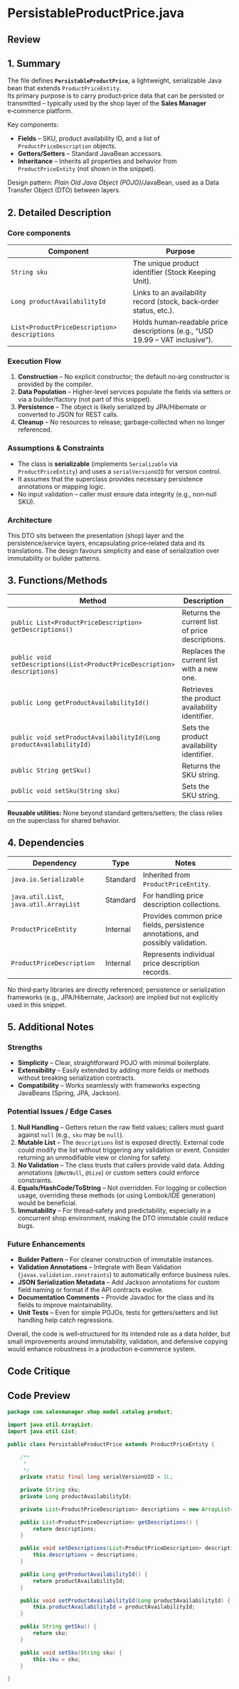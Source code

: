 # PersistableProductPrice.java

## Review

## 1. Summary
The file defines **`PersistableProductPrice`**, a lightweight, serializable Java bean that extends `ProductPriceEntity`.  
Its primary purpose is to carry product‑price data that can be persisted or transmitted – typically used by the shop layer of the **Sales Manager** e‑commerce platform.  

Key components:
- **Fields** – SKU, product availability ID, and a list of `ProductPriceDescription` objects.
- **Getters/Setters** – Standard JavaBean accessors.
- **Inheritance** – Inherits all properties and behavior from `ProductPriceEntity` (not shown in the snippet).

Design pattern: *Plain Old Java Object (POJO)*/JavaBean, used as a Data Transfer Object (DTO) between layers.

## 2. Detailed Description
### Core components
| Component | Purpose |
|-----------|---------|
| `String sku` | The unique product identifier (Stock Keeping Unit). |
| `Long productAvailabilityId` | Links to an availability record (stock, back‑order status, etc.). |
| `List<ProductPriceDescription> descriptions` | Holds human‑readable price descriptions (e.g., “USD 19.99 – VAT inclusive”). |

### Execution Flow
1. **Construction** – No explicit constructor; the default no‑arg constructor is provided by the compiler.  
2. **Data Population** – Higher‑level services populate the fields via setters or via a builder/factory (not part of this snippet).  
3. **Persistence** – The object is likely serialized by JPA/Hibernate or converted to JSON for REST calls.  
4. **Cleanup** – No resources to release; garbage‑collected when no longer referenced.

### Assumptions & Constraints
- The class is **serializable** (implements `Serializable` via `ProductPriceEntity`) and uses a `serialVersionUID` for version control.
- It assumes that the superclass provides necessary persistence annotations or mapping logic.
- No input validation – caller must ensure data integrity (e.g., non‑null SKU).

### Architecture
This DTO sits between the presentation (shop) layer and the persistence/service layers, encapsulating price‑related data and its translations. The design favours simplicity and ease of serialization over immutability or builder patterns.

## 3. Functions/Methods
| Method | Description | Inputs | Output | Side Effects |
|--------|-------------|--------|--------|--------------|
| `public List<ProductPriceDescription> getDescriptions()` | Returns the current list of price descriptions. | None | `List<ProductPriceDescription>` | None |
| `public void setDescriptions(List<ProductPriceDescription> descriptions)` | Replaces the current list with a new one. | `List<ProductPriceDescription>` | None | Modifies internal `descriptions` field |
| `public Long getProductAvailabilityId()` | Retrieves the product availability identifier. | None | `Long` | None |
| `public void setProductAvailabilityId(Long productAvailabilityId)` | Sets the product availability identifier. | `Long` | None | Updates internal field |
| `public String getSku()` | Returns the SKU string. | None | `String` | None |
| `public void setSku(String sku)` | Sets the SKU string. | `String` | None | Updates internal field |

**Reusable utilities:** None beyond standard getters/setters; the class relies on the superclass for shared behavior.

## 4. Dependencies
| Dependency | Type | Notes |
|------------|------|-------|
| `java.io.Serializable` | Standard | Inherited from `ProductPriceEntity`. |
| `java.util.List`, `java.util.ArrayList` | Standard | For handling price description collections. |
| `ProductPriceEntity` | Internal | Provides common price fields, persistence annotations, and possibly validation. |
| `ProductPriceDescription` | Internal | Represents individual price description records. |

No third‑party libraries are directly referenced; persistence or serialization frameworks (e.g., JPA/Hibernate, Jackson) are implied but not explicitly used in this snippet.

## 5. Additional Notes
### Strengths
- **Simplicity** – Clear, straightforward POJO with minimal boilerplate.
- **Extensibility** – Easily extended by adding more fields or methods without breaking serialization contracts.
- **Compatibility** – Works seamlessly with frameworks expecting JavaBeans (Spring, JPA, Jackson).

### Potential Issues / Edge Cases
1. **Null Handling** – Getters return the raw field values; callers must guard against `null` (e.g., `sku` may be `null`).
2. **Mutable List** – The `descriptions` list is exposed directly. External code could modify the list without triggering any validation or event. Consider returning an unmodifiable view or cloning for safety.
3. **No Validation** – The class trusts that callers provide valid data. Adding annotations (`@NotNull`, `@Size`) or custom setters could enforce constraints.
4. **Equals/HashCode/ToString** – Not overridden. For logging or collection usage, overriding these methods (or using Lombok/IDE generation) would be beneficial.
5. **Immutability** – For thread‑safety and predictability, especially in a concurrent shop environment, making the DTO immutable could reduce bugs.

### Future Enhancements
- **Builder Pattern** – For cleaner construction of immutable instances.
- **Validation Annotations** – Integrate with Bean Validation (`javax.validation.constraints`) to automatically enforce business rules.
- **JSON Serialization Metadata** – Add Jackson annotations for custom field naming or format if the API contracts evolve.
- **Documentation Comments** – Provide Javadoc for the class and its fields to improve maintainability.
- **Unit Tests** – Even for simple POJOs, tests for getters/setters and list handling help catch regressions.

Overall, the code is well‑structured for its intended role as a data holder, but small improvements around immutability, validation, and defensive copying would enhance robustness in a production e‑commerce system.

## Code Critique



## Code Preview

```java
package com.salesmanager.shop.model.catalog.product;

import java.util.ArrayList;
import java.util.List;

public class PersistableProductPrice extends ProductPriceEntity {

	/**
	 * 
	 */
	private static final long serialVersionUID = 1L;

	private String sku;
	private Long productAvailabilityId;

	private List<ProductPriceDescription> descriptions = new ArrayList<ProductPriceDescription>();

	public List<ProductPriceDescription> getDescriptions() {
		return descriptions;
	}

	public void setDescriptions(List<ProductPriceDescription> descriptions) {
		this.descriptions = descriptions;
	}

	public Long getProductAvailabilityId() {
		return productAvailabilityId;
	}

	public void setProductAvailabilityId(Long productAvailabilityId) {
		this.productAvailabilityId = productAvailabilityId;
	}

	public String getSku() {
		return sku;
	}

	public void setSku(String sku) {
		this.sku = sku;
	}

}



```
